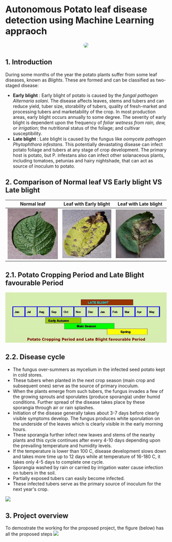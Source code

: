 # Autonomous Potato leaf disease detection using Machine Learning appraoch

<p align='center'>
 <img src='https://github.com/kulendu/NITTTR-project/blob/master/images/NITTTR_Kolkata_New_Logo.jpg' width=170px style='border-radius:100%;'>
</p>

## 1. Introduction
During some months of the year the potato plants suffer from some leaf diseases, known as *Blights*. These are formed and can be classified as two-staged disease:
- **Early blight** : Early blight of potato is caused by the *fungal pathogen Alternaria solani*. The disease affects leaves, stems and tubers and can reduce yield, tuber size, storability of tubers, quality of fresh-market and processing tubers and marketability of the crop.
In most production areas, early blight occurs annually to some degree. The severity of early blight is dependent upon the frequency of *foliar wetness from rain, dew, or irrigation*; the nutritional status of the foliage; and cultivar susceptibility.
- **Late blight** : Late blight is caused by the fungus like *oomycete pathogen Phytophthora infestans*. This potentially devastating disease can infect potato foliage and tubers at any stage of crop development. The primary host is potato, but P. infestans also can infect other solanaceous plants, including tomatoes, petunias and hairy nightshade, that can act as source of inoculum to potato.

## 2. Comparison of Normal leaf VS Early blight VS Late blight
| Normal leaf |  Leaf with Early blight | Leaf with Late blight |
:-------------------------:|:-------------------------:|:-------------------------:
![](images/normal.JPG)  |  ![](images/early-blight.JPG) | ![](images/late-blight.JPG)

## 2.1. Potato Cropping Period and Late Blight favourable Period
![](images/period.png)

## 2.2. Disease cycle 
- The fungus over-summers as mycelium in the infected seed potato kept in cold stores.
- These tubers when planted in the next crop season (main crop and subsequent ones) serve as the source of primary inoculum.
- When the plants emerge from such tubers, the fungus invades a few of the growing sprouts and sporulates (produce sporangia) under humid conditions. Further spread of the disease takes place by these sporangia through air or rain splashes.
- Initiation of the disease generally takes about 3-7 days before clearly visible symptoms develop. The fungus produces white sporulation on the underside of the leaves which is clearly visible in the early morning hours.
- These sporangia further infect new leaves and stems of the nearby plants and this cycle continues after every 4-10 days depending upon the prevailing temperature and humidity levels.
- If the temperature is lower than 100 C, disease development slows down and takes more time up to 12 days while at temperature of 16-180 C, it takes only 4-5 days to complete one cycle.
- Sporangia washed by rain or carried by irrigation water cause infection on tubers in the soil.
- Partially exposed tubers can easily become infected.
- These infected tubers serve as the primary source of inoculum for the next year's crop.

![](https://www.pau.edu/potato/images/lb66.jpg)

<!-- ## 3. Model evaluation
| Model | Accuracy (in %) |
:-------------------------:|:-------------------------:|
 VGG16   | 92.06 |
 VGG16 (fine-tuned) | 96.45 |
 VGG19 | 80.39 |
 ResNet50 | 73.75 |
 MobileNet | 78.84 
 -->

## 3. Project overview
To demostrate the working for the proposed project, the figure (below) has all the proposed steps
![](https://github.com/kulendu/NITTTR-project/blob/master/images/Fig1.png)


